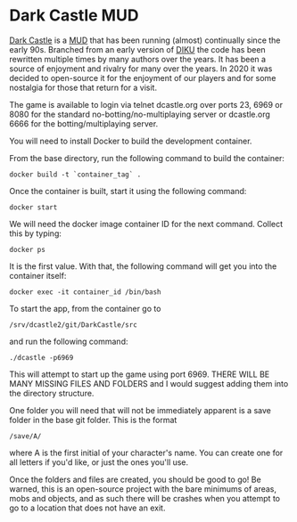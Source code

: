 # Dark Castle MUD

[Dark Castle](http://www.dcastle.org/) is a [MUD](https://en.wikipedia.org/wiki/MUD) that has been running (almost) continually since the early 90s.  Branched from an early version of [DIKU](https://en.wikipedia.org/wiki/DikuMUD) the code has been rewritten multiple times by many authors over the years.  It has been a source of enjoyment and rivalry for many over the years.  In 2020 it was decided to open-source it for the enjoyment of our players and for some nostalgia for those that return for a visit.

The game is available to login via telnet dcastle.org over ports 23, 6969 or 8080 for the standard no-botting/no-multiplaying server or dcastle.org 6666 for the botting/multiplaying server.


You will need to install Docker to build the development container.

From the base directory, run the following command to build the container: 

```
docker build -t `container_tag` .
```

Once the container is built, start it using the following command: 

```
docker start
```

We will need the docker image container ID for the next command. Collect this by typing:

```
docker ps
```

It is the first value. With that, the following command will get you into the container itself: 

```
docker exec -it container_id /bin/bash
```

To start the app, from the container go to
```
/srv/dcastle2/git/DarkCastle/src
```

and run the following command: 

```
./dcastle -p6969
```

This will attempt to start up the game using port 6969. THERE WILL BE MANY MISSING FILES AND FOLDERS and I would suggest adding them into the directory structure.

One folder you will need that will not be immediately apparent is a save folder in the base git folder. This is the format

```
/save/A/
```

where A is the first initial of your character's name. You can create one for all letters if you'd like, or just the ones you'll use.

Once the folders and files are created, you should be good to go! Be warned, this is an open-source project with the bare minimums of areas, mobs and objects, and as such there will be crashes when you attempt to go to a location that does not have an exit.
